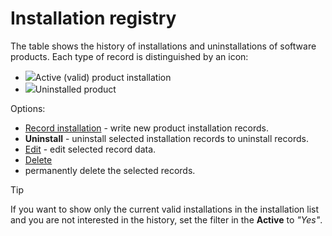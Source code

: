 # Installation registry
 
The table shows the history of installations and uninstallations of software products. Each type of record is distinguished by an icon:
 
- ![](../InstInst.GIF)Active (valid) product installation
- ![](../InstUninst.GIF)Uninstalled product

Options:

- [Record installation](installation-registry/record-installation) - write new product installation records.
- **Uninstall** - uninstall selected installation records to uninstall records.
- [Edit](installation-registry/alter-installation) - edit selected record data.
- [Delete](installation-registry/record-uninstallation)
 - permanently delete the selected records.

> [!TIP]
> If you want to show only the current valid installations in the installation list and you are not interested in the history, set the filter in the **Active** to *"Yes"*.
